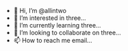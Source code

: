 - 👋 Hi, I’m @allintwo
- 👀 I’m interested in three...
- 🌱 I’m currently learning three...
- 💞️ I’m looking to collaborate on three...
- 📫 How to reach me email...

<!---
allintwo/allintwo is a ✨ special ✨ repository because its `README.md` (this file) appears on your GitHub profile.
You can click the Preview link to take a look at your changes.
--->
